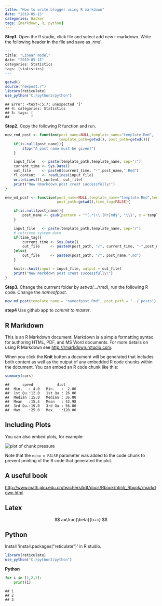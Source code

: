 ```yaml
---
title: "How to write blogger using R markdown"
date: "2019-05-15"
categories: Hacker
tags: [markdown, R, python]
---
```



**Step1.** Open the R studio, click file and select add new r markdown. Write the following header in the file and save as *.rmd*.

 
 ```r
 ---
 title: "Linear model"
 date: "2019-05-15"
 categories: Statistics
 tags: [statistics]
 ---
 
 getwd()
 source("newpost.r")
 library(reticulate)
 use_python("C:/python3/python")
 ```
 
 ```
 ## Error: <text>:5:7: unexpected '['
 ## 4: categories: Statistics
 ## 5: tags: [
 ##          ^
 ```


**Step2.** Copy the following R function and run.

``` r
new_rmd_post <- function(post_name=NULL,template_name="template.Rmd",
                         template_path=getwd(), post_path=getwd()){
    if(is.null(post_name)){
        stop("A post name must be given!")
    }

    input_file   <- paste(template_path,template_name, sep="/")
    current_time <- Sys.Date()
    out_file     <- paste0(current_time, "-",post_name,".Rmd")
    fl_content   <- readLines(input_file)
    writeLines(fl_content, out_file)
    print("New Rmarkdown post creat successfully!")
}

new_md_post <- function(post_name=NULL,template_name="template.Rmd",template_path=getwd(),
                        post_path=getwd(),time_tag=FALSE){

    if(is.null(post_name)){
        post_name <- gsub(pattern = "^(.*)\\.[Rr]md$", "\\1", x = template_name)
    }

    input_file   <- paste(template_path,template_name, sep="/")
    # retrieve system date
    if(time_tag){
        current_time <- Sys.Date()
        out_file     <- paste0(post_path, "/", current_time, "-",post_name,".md")
    }else{
        out_file     <- paste0(post_path, "/", post_name,".md")
    }

    knitr::knit(input = input_file, output = out_file)
    print("New markdown post creat successfully!")
}
```

**Step3.** Change the currrent folder by *setwd(.../rmd)*, run the following R code. Change the *nameofpost*.


```r
new_md_post(template_name = "nameofpost.Rmd", post_path = "../_posts")
```

**step4** Use github app to *commit to master*.


## R Markdown

This is an R Markdown document. Markdown is a simple formatting syntax for authoring HTML, PDF, and MS Word documents. For more details on using R Markdown see <http://rmarkdown.rstudio.com>.

When you click the **Knit** button a document will be generated that includes both content as well as the output of any embedded R code chunks within the document. You can embed an R code chunk like this:


```r
summary(cars)
```

```
##      speed           dist       
##  Min.   : 4.0   Min.   :  2.00  
##  1st Qu.:12.0   1st Qu.: 26.00  
##  Median :15.0   Median : 36.00  
##  Mean   :15.4   Mean   : 42.98  
##  3rd Qu.:19.0   3rd Qu.: 56.00  
##  Max.   :25.0   Max.   :120.00
```

## Including Plots

You can also embed plots, for example:

![plot of chunk pressure](figure/pressure-1.png)

Note that the `echo = FALSE` parameter was added to the code chunk to prevent printing of the R code that generated the plot.


## A useful book

http://www.math.pku.edu.cn/teachers/lidf/docs/Rbook/html/_Rbook/rmarkdown.html

## Latex

$$
a=\frac{\beta}{b+c}
$$
## Python

Install 'install.packages("reticulate")' in R studio.


```r
library(reticulate)
use_python("C:/python3/python")
```

**Python**

```python
for i in [1,2,3]:
    print(i)
```

```
## 1
## 2
## 3
```

